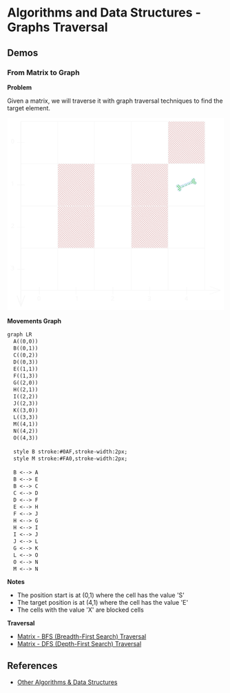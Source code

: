 # Algorithms and Data Structures - Graphs Traversal

## Demos

### From Matrix to Graph

**Problem**

Given a matrix, we will traverse it with graph traversal techniques to find the target element.

![Maze](./media/maze.svg)

**Movements Graph**
```mermaid
graph LR
  A((0,0))
  B((0,1))
  C((0,2))
  D((0,3))
  E((1,1))
  F((1,3))
  G((2,0))
  H((2,1))
  I((2,2))
  J((2,3))
  K((3,0))
  L((3,3))
  M((4,1))
  N((4,2))
  O((4,3))

  style B stroke:#0AF,stroke-width:2px;
  style M stroke:#FA0,stroke-width:2px;

  B <--> A
  B <--> E
  B <--> C
  C <--> D
  D <--> F
  E <--> H
  F <--> J
  H <--> G
  H <--> I
  I <--> J
  J <--> L
  G <--> K
  L <--> O
  O <--> N
  M <--> N
```

**Notes**
- The position start is at (0,1) where the cell has the value 'S'
- The target position is at (4,1) where the cell has the value 'E'
- The cells with the value 'X' are blocked cells

**Traversal**
- [Matrix - BFS (Breadth-First Search) Traversal](./src/matrix_bfs.js)
- [Matrix - DFS (Depth-First Search) Traversal](./src/matrix_dfs.js)


## References
- [Other Algorithms & Data Structures](https://github.com/NelsonBN/algorithms-data-structures)
